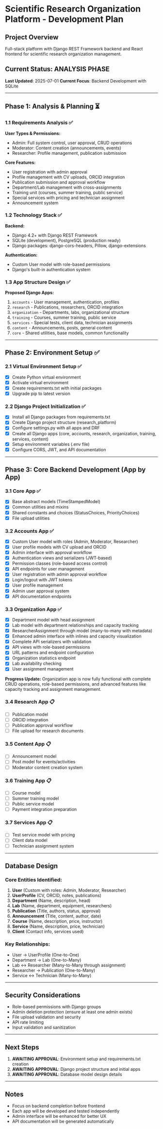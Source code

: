# Scientific Research Organization Platform - Development Plan

## Project Overview
Full-stack platform with Django REST Framework backend and React frontend for scientific research organization management.

## Current Status: ANALYSIS PHASE
**Last Updated**: 2025-07-01
**Current Focus**: Backend Development with SQLite

---

## Phase 1: Analysis & Planning ⏳

### 1.1 Requirements Analysis ✅
**User Types & Permissions:**
- Admin: Full system control, user approval, CRUD operations
- Moderator: Content creation (announcements, events)
- Researcher: Profile management, publication submission

**Core Features:**
- User registration with admin approval
- Profile management with CV uploads, ORCID integration
- Publication submission and approval workflow
- Department/Lab management with cross-assignments
- Training unit (courses, summer training, public service)
- Special services with pricing and technician assignment
- Announcement system

### 1.2 Technology Stack ✅
**Backend:**
- Django 4.2+ with Django REST Framework
- SQLite (development), PostgreSQL (production ready)
- Django packages: django-cors-headers, Pillow, django-extensions

**Authentication:**
- Custom User model with role-based permissions
- Django's built-in authentication system

### 1.3 App Structure Design ✅
**Proposed Django Apps:**
1. `accounts` - User management, authentication, profiles
2. `research` - Publications, researchers, ORCID integration  
3. `organization` - Departments, labs, organizational structure
4. `training` - Courses, summer training, public service
5. `services` - Special tests, client data, technician assignments
6. `content` - Announcements, posts, general content
7. `core` - Shared utilities, base models, common functionality

---

## Phase 2: Environment Setup ✅

### 2.1 Virtual Environment Setup ✅
- [x] Create Python virtual environment
- [x] Activate virtual environment
- [x] Create requirements.txt with initial packages
- [x] Upgrade pip to latest version

### 2.2 Django Project Initialization ✅
- [x] Install all Django packages from requirements.txt
- [x] Create Django project structure (research_platform)
- [x] Configure settings.py with all apps and DRF
- [x] Create all Django apps (core, accounts, research, organization, training, services, content)
- [x] Setup environment variables (.env file)
- [x] Configure CORS, JWT, and API documentation

---

## Phase 3: Core Backend Development (App by App)

### 3.1 Core App ✅
- [x] Base abstract models (TimeStampedModel)
- [x] Common utilities and mixins
- [x] Shared constants and choices (StatusChoices, PriorityChoices)
- [x] File upload utilities

### 3.2 Accounts App ✅
- [x] Custom User model with roles (Admin, Moderator, Researcher)
- [x] User profile models with CV upload and ORCID
- [x] Admin interface with approval workflow
- [x] Authentication views and serializers (JWT-based)
- [x] Permission classes (role-based access control)
- [x] API endpoints for user management
- [x] User registration with admin approval workflow
- [x] Login/logout with JWT tokens
- [x] User profile management
- [x] Admin user approval system
- [x] API documentation endpoints

### 3.3 Organization App ✅
- [x] Department model with head assignment
- [x] Lab model with department relationships and capacity tracking
- [x] ResearcherAssignment through model (many-to-many with metadata)
- [x] Enhanced admin interface with inlines and capacity visualization
- [x] Complete API serializers with validation
- [x] API views with role-based permissions
- [x] URL patterns and endpoint configuration
- [x] Organization statistics endpoint
- [x] Lab availability checking
- [x] User assignment management

**Progress Update:** Organization app is now fully functional with complete CRUD operations, role-based permissions, and advanced features like capacity tracking and assignment management.

### 3.4 Research App 📋
- [ ] Publication model
- [ ] ORCID integration
- [ ] Publication approval workflow
- [ ] File upload for research documents

### 3.5 Content App 📋
- [ ] Announcement model
- [ ] Post model for events/activities
- [ ] Moderator content creation system

### 3.6 Training App 📋
- [ ] Course model
- [ ] Summer training model
- [ ] Public service model
- [ ] Payment integration preparation

### 3.7 Services App 📋
- [ ] Test service model with pricing
- [ ] Client data model
- [ ] Technician assignment system

---

## Database Design

### Core Entities Identified:
1. **User** (Custom with roles: Admin, Moderator, Researcher)
2. **UserProfile** (CV, ORCID, notes, publications)
3. **Department** (Name, description, head)
4. **Lab** (Name, department, equipment, researchers)
5. **Publication** (Title, authors, status, approval)
6. **Announcement** (Title, content, author, date)
7. **Course** (Name, description, price, instructor)
8. **Service** (Name, description, price, technician)
9. **Client** (Contact info, services used)

### Key Relationships:
- User → UserProfile (One-to-One)
- Department → Lab (One-to-Many)
- Lab ↔ Researcher (Many-to-Many through assignment)
- Researcher → Publication (One-to-Many)
- Service ↔ Technician (Many-to-Many)

---

## Security Considerations
- Role-based permissions with Django groups
- Admin deletion protection (ensure at least one admin exists)
- File upload validation and security
- API rate limiting
- Input validation and sanitization

---

## Next Steps
1. **AWAITING APPROVAL**: Environment setup and requirements.txt creation
2. **AWAITING APPROVAL**: Django project structure and initial apps
3. **AWAITING APPROVAL**: Database model design details

---

## Notes
- Focus on backend completion before frontend
- Each app will be developed and tested independently
- Admin interface will be enhanced for better UX
- API documentation will be generated automatically
